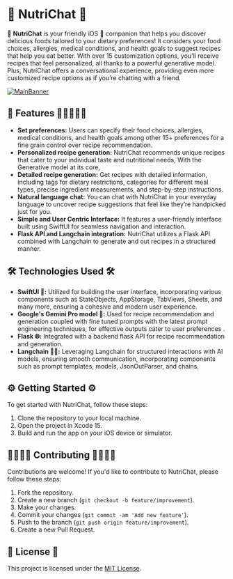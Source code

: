 # 🍏 NutriChat 📱

🌟 **NutriChat** is your friendly iOS 📱 companion that helps you discover delicious foods tailored to your dietary preferences! It considers your food choices, allergies, medical conditions, and health goals to suggest recipes that help you eat better. With over 15 customization options, you’ll receive recipes that feel personalized, all thanks to a powerful generative model. Plus, NutriChat offers a conversational experience, providing even more customized recipe options as if you’re chatting with a friend.

[![MainBanner](https://i.postimg.cc/XJN0Tbjk/Frame-19.png)](https://postimg.cc/Y4PVWTmv)

## 🌈 Features 🚀👩‍🍳👨‍🍳

- **Set preferences:** Users can specify their food choices, allergies, medical conditions, and health goals among other 15+ preferences for a fine grain control over recipe recommendation.
- **Personalized recipe generation:** NutriChat recommends unique recipes that cater to your individual taste and nutritional needs, With the Generative model at its core, 
- **Detailed recipe generation:** Get recipes with detailed information, including tags for dietary restrictions, categories for different meal types, precise ingredient measurements, and step-by-step instructions.
- **Natural language chat:** You can chat with NutriChat in your everyday language to uncover recipe suggestions that feel like they’re handpicked just for you.
- **Simple and User Centric Interface:** It features a user-friendly interface built using SwiftUI for seamless navigation and interaction.
- **Flask API and Langchain integration:** NutriChat utilizes a Flask API combined with Langchain to generate and out recipes in a structured manner.


## 🛠️ Technologies Used 🛠️

- **SwiftUI 📲:** Utilized for building the user interface, incorporating various components such as StateObjects, AppStorage, TabViews, Sheets, and many more, ensuring a cohesive and modern user experience.
- **Google's Gemini Pro model 🤖:** Used for recipe recommendation and generation coupled with fine tuned prompts with the latest prompt engineering techniques, for effective outputs cater to user preferences .
- **Flask 🌐:** Integrated with a backend flask API for recipe recommendation and generation.
- **Langchain 🦜🔗:** Leveraging Langchain for structured interactions with AI models, ensuring smooth communication, incorporating components such as prompt templates, models, JsonOutParser, and chains.

## ⚙️ Getting Started ⚙️

To get started with NutriChat, follow these steps:

1. Clone the repository to your local machine.
2. Open the project in Xcode 15.
3. Build and run the app on your iOS device or simulator.

## 👩‍💻👨‍💻 Contributing 👩‍💻👨‍💻

Contributions are welcome! If you'd like to contribute to NutriChat, please follow these steps:

1. Fork the repository.
2. Create a new branch (`git checkout -b feature/improvement`).
3. Make your changes.
4. Commit your changes (`git commit -am 'Add new feature'`).
5. Push to the branch (`git push origin feature/improvement`).
6. Create a new Pull Request.

## 📜 License 📜

This project is licensed under the [MIT License](LICENSE).

